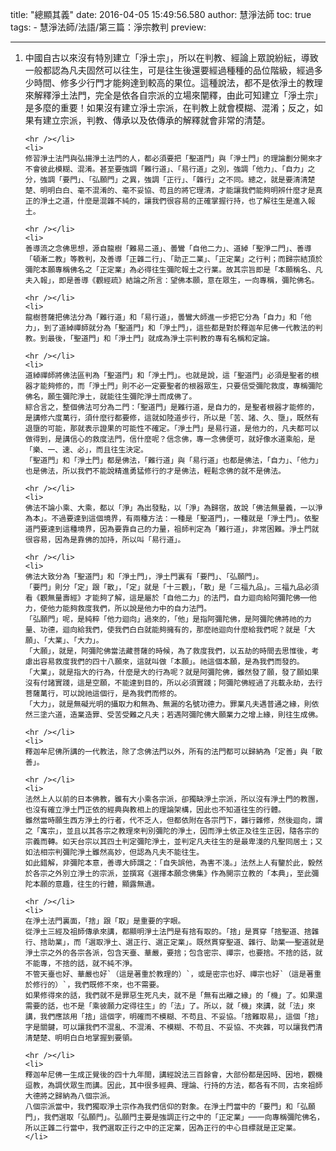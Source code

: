 title: "總顯其義"
date: 2016-04-05 15:49:56.580
author: 慧淨法師
toc: true
tags:
    - 慧淨法師/法語/第三篇：淨宗教判
preview: 

---

<ol>
	<li>
	中國自古以來沒有特別建立「淨土宗」，所以在判教、經論上眾說紛紜，導致一般都認為凡夫固然可以往生，可是往生後還要經過種種的品位階級，經過多少時間、修多少行門才能夠達到較高的果位。這種說法，都不是依淨土的教理來解釋淨土法門，完全是依各自宗派的立場來闡釋，由此可知建立「淨土宗」是多麼的重要！如果沒有建立淨土宗派，在判教上就會模糊、混淆；反之，如果有建立宗派，判教、傳承以及依傳承的解釋就會非常的清楚。

	<hr /></li>
	<li>
	修習淨土法門與弘揚淨土法門的人，都必須要把「聖道門」與「淨土門」的理論劃分開來才不會彼此模糊、混淆。甚至要強調「難行道」、「易行道」之別，強調「他力」、「自力」之分，強調「要門」、「弘願門」之異，強調「正行」、「雜行」之不同。總之，就是要清清楚楚、明明白白、毫不混淆的、毫不妥協、苟且的將它理清，才能讓我們能夠明辨什麼才是真正的淨土之道，什麼是混雜不純的，讓我們很容易的正確掌握行持，也了解往生是進入報土。

	<hr /></li>
	<li>
	善導流之念佛思想，源自龍樹「難易二道」、曇鸞「自他二力」、道綽「聖淨二門」、善導「頓漸二教」等教判，及善導「正雜二行」、「助正二業」、「正定業」之行判；而歸宗結頂於彌陀本願專稱佛名之「正定業」為必得往生彌陀報土之行業。故其宗旨即是「本願稱名、凡夫入報」，即是善導《觀經疏》結論之所言：望佛本願，意在眾生，一向專稱，彌陀佛名。

	<hr /></li>
	<li>
	龍樹菩薩把佛法分為「難行道」和「易行道」，曇鸞大師進一步把它分為「自力」和「他力」，到了道綽禪師就分為「聖道門」和「淨土門」，這些都是對於釋迦牟尼佛一代教法的判教。到最後，「聖道門」和「淨土門」就成為淨土宗判教的專有名稱和定論。

	<hr /></li>
	<li>
	道綽禪師將佛法區判為「聖道門」和「淨土門」。也就是說，這「聖道門」必須是聖者的根器才能夠修的，而「淨土門」則不必一定要聖者的根器眾生，只要信受彌陀救度，專稱彌陀佛名，願生彌陀淨土，就能往生彌陀淨土而成佛了。
	綜合言之，整個佛法可分為二門：「聖道門」是難行道，是自力的，是聖者根器才能修的，是講修六度萬行，須什麼行都要修，這就如陸道步行，所以是「苦、諸、久、墮」，既然有退墮的可能，那就表示證果的可能性不確定。「淨土門」是易行道，是他力的，凡夫都可以做得到，是講信心的救度法門，信什麼呢？信念佛，專一念佛便可，就好像水道乘船，是「樂、一、速、必」，而且往生決定。
	「聖道門」和「淨土門」都是佛法，「難行道」與「易行道」也都是佛法，「自力」、「他力」也是佛法，所以我們不能說精進勇猛修行的才是佛法，輕鬆念佛的就不是佛法。

	<hr /></li>
	<li>
	佛法不論小乘、大乘，都以「淨」為出發點，以「淨」為歸宿，故說「佛法無量義，一以淨為本」。不過要達到這個境界，有兩種方法：一種是「聖道門」，一種就是「淨土門」。依聖道門要達到這種境界，因為要靠自己的力量，祖師判定為「難行道」，非常困難。淨土門就很容易，因為是靠佛的加持，所以叫「易行道」。

	<hr /></li>
	<li>
	佛法大致分為「聖道門」和「淨土門」，淨土門裏有「要門」、「弘願門」。
	「要門」則分「定」跟「散」，「定」就是「十三觀」，「散」是「三福九品」。三福九品必須看《觀無量壽經》才能夠了解，這是屬於「自他二力」的法門，自力迴向給阿彌陀佛──他力，使他力能夠救度我們，所以說是他力中的自力法門。
	「弘願門」呢，是純粹「他力迴向」過來的，「他」是指阿彌陀佛，是阿彌陀佛將祂的力量、功德，迴向給我們，使我們白白就能夠擁有的，那麼祂迴向什麼給我們呢？就是「大願」、「大業」、「大力」。
	「大願」，就是，阿彌陀佛當法藏菩薩的時候，為了救度我們，以五劫的時間去思惟後，考慮出容易救度我們的四十八願來，這就叫做「本願」。祂這個本願，是為我們而發的。
	「大業」，就是指大的行為，什麼是大的行為呢？就是阿彌陀佛，雖然發了願，發了願如果沒有付諸實踐，這是空願，不能達到目的，所以必須實踐；阿彌陀佛經過了兆載永劫，去行菩薩萬行，可以說祂這個行，是為我們而修的。
	「大力」，就是無礙光明的攝取力和無為、無漏的名號功德力。罪業凡夫遇普通之緣，則依然三塗六道，造業造罪、受苦受難之凡夫；若遇阿彌陀佛大願業力之增上緣，則往生成佛。

	<hr /></li>
	<li>
	釋迦牟尼佛所講的一代教法，除了念佛法門以外，所有的法門都可以歸納為「定善」與「散善」。

	<hr /></li>
	<li>
	法然上人以前的日本佛教，雖有大小乘各宗派，卻獨缺淨土宗派，所以沒有淨土門的教團，也沒有確立淨土門正依的經典與教相上的理論架構，因此也不知道往生的行體。
	雖然當時願生西方淨土的行者，代不乏人，但都依附在各宗門下，雜行雜修，然後迴向，謂之「寓宗」，並且以其各宗之教理來判別彌陀的淨土，因而淨土依正及往生正因，隨各宗的宗義而轉。如天台宗以其四土判定彌陀淨土，並判定凡夫往生的是最卑淺的凡聖同居土；又如法相宗判彌陀淨土雖然高妙，但認為凡夫不能往生。
	如此錯解，非彌陀本意，善導大師謂之：「自失誤他，為害不淺。」法然上人有鑒於此，毅然於各宗之外別立淨土的宗派，並撰寫《選擇本願念佛集》作為開宗立教的「本典」，至此彌陀本願的意趣，往生的行體，顯露無遺。

	<hr /></li>
	<li>
	在淨土法門裏面，「捨」跟「取」是重要的字眼。
	從淨土三經及祖師傳承來講，都顯明淨土法門是有捨有取的。「捨」是貫穿「捨聖道、捨雜行、捨助業」，而「選取淨土、選正行、選正定業」。既然貫穿聖道、雜行、助業──聖道就是淨土宗之外的各宗各派，包含天臺、華嚴，要捨；包含密宗、禪宗，也要捨。不捨的話，就不能專，不捨的話，就不純不淨。
	不管天臺也好、華嚴也好`（這是著重於教理的）`，或是密宗也好、禪宗也好`（這是著重於修行的）`，我們既修不來，也不需要。
	如果修得來的話，我們就不是罪惡生死凡夫，就不是「無有出離之緣」的「機」了。如果還需要的話，也不是「乘彼願力定得往生」的「法」了。所以，就「機」來講，就「法」來講，我們應該用「捨」這個字，明確而不模糊、不苟且、不妥協。「捨難取易」，這個「捨」字是關鍵，可以讓我們不混亂、不混淆、不模糊、不苟且、不妥協、不夾雜，可以讓我們清清楚楚、明明白白地掌握到要領。

	<hr /></li>
	<li>
	釋迦牟尼佛一生成正覺後的四十九年間，講經說法三百餘會，大部份都是因時、因地，觀機逗教，為調伏眾生而講。因此，其中很多經典、理論、行持的方法，都各有不同，古來祖師大德將之歸納為八個宗派。
	八個宗派當中，我們獨取淨土宗作為我們信仰的對象。在淨土門當中的「要門」和「弘願門」，我們選取「弘願門」。弘願門主要是強調正行之中的「正定業」──一向專稱彌陀佛名，所以正雜二行當中，我們選取正行之中的正定業，因為正行的中心目標就是正定業。
	</li>
</ol>

